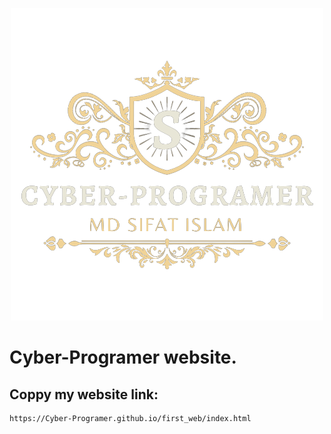 <p align="center">
  <img src="removebg.banner.png">
</p>


# Cyber-Programer website.

## Coppy my website link:
```bash
https://Cyber-Programer.github.io/first_web/index.html
```
